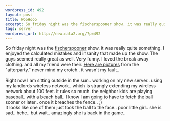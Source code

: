 ```yaml
--- 
wordpress_id: 492
layout: post
title: WooHooo
excerpt: So friday night was the fischerspooner show. it was really quite something. I enjoyed the calculated mistakes and insanity that made up the show. The guys seemed really great as well. Very funny. I loved the break away clothing. and all my friend were their. Here are pictures f...
tags: server
wordpress_url: http://new.nata2.org/?p=492
---
```

So friday night was the <a href="http://www.fischerspooner">fischerspooner</a> show. it was really quite something. I enjoyed the calculated mistakes and insanity that made up the show. The guys seemed really great as well. Very funny. I loved the break away clothing. and all my friend were their. <a href="http://nata2.info/?path=pictures/parties/fischerspooner_afterparty">Here are pictures</a> from the "afterparty." never mind my crotch.. it wasn't my fault..<br>
<br>
Right now I am sitting outside in the sun.. working on my new server.. using my landlords wireless network.. which is strangly extending my wireless network about 100 feet. it rules so much. the neighbor kids are playing baseball.. with a beach ball.. I know I am going to have to fetch the ball sooner or later.. once it breaches the fence.. ;)<br>
It looks like one of them just took the ball to the face.. poor little girl.. she is sad.. hehe.. but wait.. amazingly she is back in the game..
